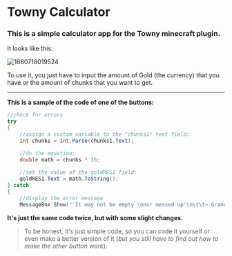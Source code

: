 # Towny Calculator

### This is a simple calculator app for the Towny minecraft plugin.

It looks like this:

![1680718019524](https://cdn.glitch.global/e778e17c-75b5-43df-ae17-f2a1107ac22b/Towny_Calculator_aqngEUjO3T.png?v=1680719405375)

To use it, you just have to input the amount of Gold (the currency) that you have or the amount of chunks that you want to get.

---

**This is a sample of the code of one of the buttons:**

```csharp
//check for errors
try
{   
    //assign a custom variable to the "chunks1" text field:
    int chunks = int.Parse(chunks1.Text);

    //do the equation:
    double math = chunks * 16;
      
    //set the value of the goldRES1 field:
    goldRES1.Text = math.ToString();
} catch
{
    //display the error message
    MessageBox.Show("'It may not be empty \nnor messed up'\n\t\t~ Grandpa", "Read the quote!", MessageBoxButtons.OK);
```

**It's just the same code twice, but with some slight changes.**

> To be honest, it's just simple code, so you can code it yourself or even make a better version of it (*but you still have to find out how to make the other button work*).
